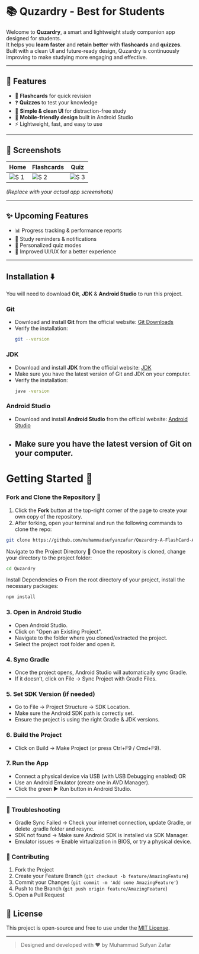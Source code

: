 # 📚 **Quzardry - Best for Students**
Welcome to **Quzardry**, a smart and lightweight study companion app designed for students.  
It helps you **learn faster** and **retain better** with **flashcards** and **quizzes**.  
Built with a clean UI and future-ready design, Quzardry is continuously improving to make studying more engaging and effective.  

---

## 🚀 Features
- 📝 **Flashcards** for quick revision  
- ❓ **Quizzes** to test your knowledge  
- 🎨 **Simple & clean UI** for distraction-free study  
- 📱 **Mobile-friendly design** built in Android Studio  
- ⚡ Lightweight, fast, and easy to use  

---

## 📸 Screenshots
| Home | Flashcards | Quiz |
|------|------------|------|
| ![S 1](https://i.postimg.cc/pXJgRMgK/Quzardry-1.jpg) | ![S 2](https://i.postimg.cc/NjGZ0PcS/Quzardry-2.jpg) | ![S 3](https://i.postimg.cc/Vk7p0Bs6/Quzardry-3.jpg) |

*(Replace with your actual app screenshots)*

---

## ✨ Upcoming Features
- 📊 Progress tracking & performance reports  
- 🔔 Study reminders & notifications  
- 🎯 Personalized quiz modes  
- 🎨 Improved UI/UX for a better experience  

---

## Installation ⬇️

You will need to download **Git**, **JDK** & **Android Studio** to run this project.

### Git

- Download and install **Git** from the official website: [Git Downloads](https://git-scm.com/)
- Verify the installation:
  ```bash
  git --version
  ```

### JDK

- Download and install **JDK** from the official website: [JDK](https://www.oracle.com/java/technologies/downloads/)
- Make sure you have the latest version of Git and JDK on your computer.
- Verify the installation:
  ```bash
  java -version
  ```

### Android Studio

- Download and install **Android Studio** from the official website: [Android Studio](https://developer.android.com/studio/)
- Make sure you have the latest version of Git on your computer.
  ---

# Getting Started 🎯

### Fork and Clone the Repository 🚀
1. Click the **Fork** button at the top-right corner of the page to create your own copy of the repository.
2. After forking, open your terminal and run the following commands to clone the repo:

  ```bash
  git clone https://github.com/muhammadsufyanzafar/Quzardry-A-FlashCard-App.git
  ```
Navigate to the Project Directory 📂
Once the repository is cloned, change your directory to the project folder:
```bash
cd Quzardry
```

Install Dependencies ⚙️
From the root directory of your project, install the necessary packages:
```bash
npm install
```

### 3. Open in Android Studio 
- Open Android Studio.
- Click on "Open an Existing Project".
- Navigate to the folder where you cloned/extracted the project.
- Select the project root folder and open it.

### 4. Sync Gradle
- Once the project opens, Android Studio will automatically sync Gradle.
- If it doesn’t, click on File → Sync Project with Gradle Files.

### 5. Set SDK Version (if needed)
- Go to File → Project Structure → SDK Location.
- Make sure the Android SDK path is correctly set.
- Ensure the project is using the right Gradle & JDK versions.

### 6. Build the Project
- Click on Build → Make Project (or press Ctrl+F9 / Cmd+F9).

### 7. Run the App
- Connect a physical device via USB (with USB Debugging enabled) OR
- Use an Android Emulator (create one in AVD Manager).
- Click the green ▶️ Run button in Android Studio.

---

### 🚀 Troubleshooting

- Gradle Sync Failed → Check your internet connection, update Gradle, or delete .gradle folder and resync.
- SDK not found → Make sure Android SDK is installed via SDK Manager.
- Emulator issues → Enable virtualization in BIOS, or try a physical device.

### 🤝 Contributing

1. Fork the Project
2. Create your Feature Branch (`git checkout -b feature/AmazingFeature`)
3. Commit your Changes (`git commit -m 'Add some AmazingFeature'`)
4. Push to the Branch (`git push origin feature/AmazingFeature`)
5. Open a Pull Request

## 📌 License

This project is open-source and free to use under the [MIT License](LICENSE).

---

> Designed and developed with ❤️ by Muhammad Sufyan Zafar
